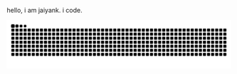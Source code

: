 hello, i am jaiyank. i code.

<p align='center'><img src='https://raw.githubusercontent.com/siphyshu/siphyshu/output/github-snake-dark.svg'></p>
